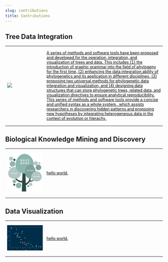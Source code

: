 ```yaml
---
slug: contributions
title: Contributions
---
```



<style>
    @media only screen and (max-width: 768px) {
        td {
            display: block;
        }
    }
</style>

## Tree Data Integration


<table style="border:none; font-size: 90%; width:100%;">
<tr style="border:none;"> 
<td style="border:none;width:25%">

<a href="/contribution-tree-data/"><img src="https://yulab-smu.top/treedata-book/9781032233574_cover_review.png" width='1000px'/></a>


</td>
<td style="border:none;">

<a href="/contribution-tree-data/" style="color:black;font-weight:normal">A series of methods and software tools have been proposed and developed for the operation, integration, and visualization of trees and data. This includes (1) the introduction of graphic grammar into the field of phylogeny for the first time, (2) enhancing the data integration ability of phylogenetics and its application in different disciplines, (3) proposing two universal methods for phylogenetic data integration and visualization, and (4) designing data structures that can store phylogenetic trees, related data, and visualization directives to ensure analytical reproducibility. This series of methods and software tools provide a concise and unified syntax as a whole system., which assists researchers in discovering hidden patterns and proposing new hypotheses by integrating heterogeneous data in the context of evolution or hierachy.</a>

</td>
</tr>
</table>


## Biological Knowledge Mining and Discovery


<table style="border:none; font-size: 90%; width:100%;">
<tr style="border:none;"> 
<td style="border:none;width:25%">

<a href="/contribution-knowledge-mining/"><img src="/images/knowledge-mining/overview.png" width='1000px'/></a>


</td>
<td style="border:none;">

<a href="/contribution-knowledge-mining/" style="color:black;font-weight:normal">
hello world.
</a>

</td>
</tr>
</table>

## Data Visualization


<table style="border:none; font-size: 90%; width:100%;">
<tr style="border:none;"> 
<td style="border:none;width:25%">

<a href="/contribution-data-visualization/"><img src="/images/data-visualization/plotbb.png" width='1000px'/></a>


</td>
<td style="border:none;">

<a href="/contribution-data-visualization/" style="color:black;font-weight:normal">
hello world.
</a>

</td>
</tr>
</table>

